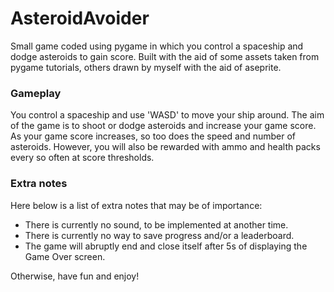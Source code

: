 # AsteroidAvoider
Small game coded using pygame in which you control a spaceship and dodge asteroids to gain score.
Built with the aid of some assets taken from pygame tutorials, others drawn by myself with the aid of aseprite.

### Gameplay
You control a spaceship and use 'WASD' to move your ship around.
The aim of the game is to shoot or dodge asteroids and increase your game score.
As your game score increases, so too does the speed and number of asteroids.
However, you will also be rewarded with ammo and health packs every so often at score thresholds.

### Extra notes
Here below is a list of extra notes that may be of importance:
- There is currently no sound, to be implemented at another time.
- There is currently no way to save progress and/or a leaderboard.
- The game will abruptly end and close itself after 5s of displaying the Game Over screen.

Otherwise, have fun and enjoy!
